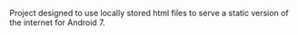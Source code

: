 Project designed to use locally stored html files to serve a static version of the internet for Android 7.